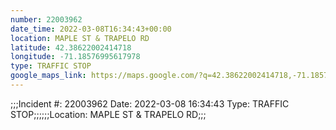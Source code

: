```yaml
---
number: 22003962
date_time: 2022-03-08T16:34:43+00:00
location: MAPLE ST & TRAPELO RD
latitude: 42.38622002414718
longitude: -71.18576995617978
type: TRAFFIC STOP
google_maps_link: https://maps.google.com/?q=42.38622002414718,-71.18576995617978
---
```


;;;Incident #: 22003962  Date: 2022-03-08 16:34:43   Type: TRAFFIC STOP;;;;;;Location: MAPLE ST & TRAPELO RD;;;
